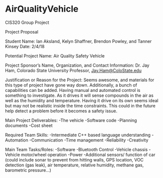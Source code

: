 # AirQualityVehicle
CIS320 Group Project

Project Proposal
 
Student Name: Ian Aksland, Kelyn Shaffner, Brendon Powley, and Tanner  Kinsey               Date:   2/4/18
 
Potential Project Name: Air Quality Safety Vehicle
 
Project Sponsor’s Name, Organization, and Contact Information:
Dr. Jay Ham, Colorado State University Professor, Jay.Ham@ColoState.edu
 
Justification or Reason for the Project:
Seems awesome, and materials for this type of project have gone way down. Additionally, a bunch of capabilities can be added. Having manual and automated control is something to investigate. As it drives it will sense compounds in the air as well as the humidity and temperature. Having it drive on its own seems ideal but may not be realistic inside the time constraints. This could in the future help detect a problem before it becomes a safety issue.
 
Main Project Deliverables:
-The vehicle
-Software code
-Planning documents
-Cost sheet
 
Required Team Skills:
-Intermediate C++ based language understanding
-Automation
-Communication
-Time management
-Reliability
-Creativity
 
Main Team Tasks/Roles:
-Software
-Bluetooth Control
-Vehicle chassis
-Vehicle motor/wheel operation
-Power
-Additional sensors/ function of car (could include sonar to prevent from hitting walls, GPS location, VOC detection (gas leak), air temperature, relative humidity, methane gas, barometric pressure…)

